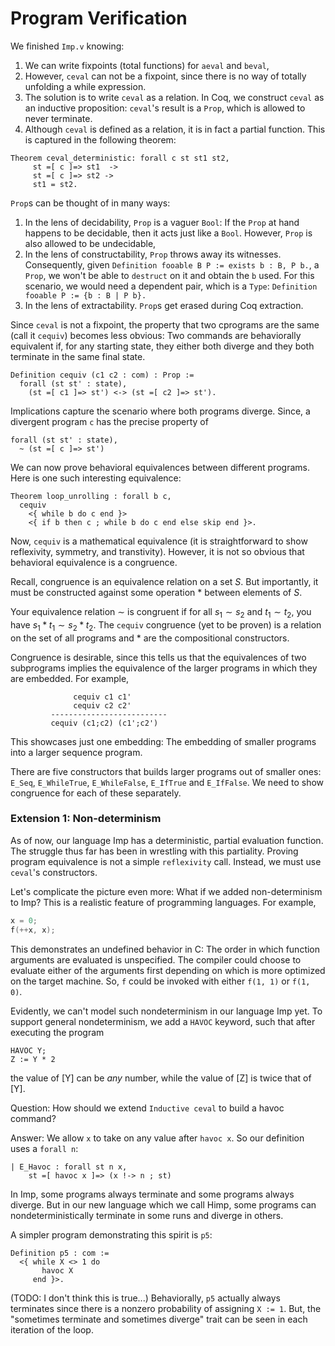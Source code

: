 # Program Verification

We finished `Imp.v` knowing:
1. We can write fixpoints (total functions) for `aeval` and `beval`,
2. However, `ceval` can not be a fixpoint, since 
there is no way of totally unfolding a while expression.
3. The solution is to write `ceval` as a relation.
In Coq, we construct `ceval` as an inductive proposition: `ceval`'s result is a `Prop`, which is allowed
to never terminate.
4. Although `ceval` is defined as a relation, it is in fact a partial function. This is captured in the following theorem:
```coq
Theorem ceval_deterministic: forall c st st1 st2,
     st =[ c ]=> st1  ->
     st =[ c ]=> st2 ->
     st1 = st2.
```

`Prop`s can be thought of in many ways:
1. In the lens of decidability, `Prop` is a vaguer `Bool`: If the `Prop`
at hand happens to be decidable, then it acts just like a `Bool`. However,
`Prop` is also allowed to be undecidable,
2. In the lens of constructability, `Prop` throws away its witnesses.
Consequently, given `Definition fooable B P := exists b : B, P b.`, a `Prop`,
we won't be able to `destruct` on it and obtain the `b` used. For this scenario,
we would need a dependent pair, which is a `Type`: `Definition fooable P := {b : B | P b}.`
3. In the lens of extractability. `Prop`s get erased during Coq extraction.

Since `ceval` is not a fixpoint, the property that two cprograms are the same
(call it `cequiv`) becomes less obvious: Two commands are behaviorally equivalent
if, for any starting state, they either both diverge and they both terminate in the
same final state.

```coq
Definition cequiv (c1 c2 : com) : Prop :=
  forall (st st' : state),
    (st =[ c1 ]=> st') <-> (st =[ c2 ]=> st').
```

Implications capture the scenario where both programs diverge. Since, a divergent program `c` 
has the precise property of
```coq
forall (st st' : state),
  ~ (st =[ c ]=> st')
```

We can now prove behavioral equivalences between different programs. Here is one such interesting 
equivalence:
```coq
Theorem loop_unrolling : forall b c,
  cequiv
    <{ while b do c end }>
    <{ if b then c ; while b do c end else skip end }>.
```

Now, `cequiv` is a mathematical equivalence (it is straightforward to show reflexivity, 
symmetry, and transtivity). However, it is not so obvious that behavioral equivalence
is a congruence.

Recall, congruence is an equivalence relation on a set $S$. But importantly, 
it must be constructed against some operation $*$ between elements of $S$.

Your equivalence relation $\sim$ is congruent if for all $s_1 \sim s_2$
and $t_1 \sim t_2$, you have $s_1 * t_1 \sim s_2 * t_2$. The `cequiv`
congruence (yet to be proven) is a relation on the set of all programs 
and $*$ are the compositional constructors.


Congruence is desirable, since this tells us that the equivalences of two subprograms implies
the equivalence of the larger programs in which they are embedded. For example,
```
              cequiv c1 c1'
              cequiv c2 c2'
         --------------------------
         cequiv (c1;c2) (c1';c2')
```
This showcases just one embedding: The embedding of smaller programs into a larger sequence program.

There are five constructors that builds larger programs out of smaller ones: `E_Seq`, `E_WhileTrue`, `E_WhileFalse`,
`E_IfTrue` and `E_IfFalse`. We need to show congruence for each of these separately.

### Extension 1: Non-determinism

As of now, our language Imp has a deterministic, partial evaluation function.
The struggle thus far has been in wrestling with this partiality. Proving
program equivalence is not a simple `reflexivity` call. Instead,
we must use `ceval`'s constructors.

Let's complicate the picture even more: What if we added non-determinism 
to Imp? This is a realistic feature of programming languages. For example,

```c
x = 0;
f(++x, x);
```
This demonstrates an undefined behavior in C: The order in which function
arguments are evaluated is unspecified.
The compiler could choose to evaluate either of the arguments first
depending on which is more optimized on the target machine.
So, `f` could be invoked with either `f(1, 1)` or `f(1, 0)`.

Evidently, we can't model such nondeterminism in our language Imp yet.
To support general nondeterminism, we add a `HAVOC` keyword, such that after 
executing the program
```
HAVOC Y;
Z := Y * 2
```
the value of [Y] can be *any* number, while the value of [Z] is
twice that of [Y].

Question: How should we extend `Inductive ceval` to build a havoc
command?

Answer: We allow `x` to take on any value after `havoc x`. So
our definition uses a `forall n`:

```coq
| E_Havoc : forall st n x,
    st =[ havoc x ]=> (x !-> n ; st)
```

In Imp, some programs always terminate and some programs always diverge.
But in our new language which we call Himp, some programs can
nondeterministically terminate in some runs and diverge in others.

A simpler program demonstrating this spirit is `p5`:

```coq
Definition p5 : com :=
  <{ while X <> 1 do
       havoc X
     end }>.
```

(TODO: I don't think this is true...)
Behaviorally, `p5` actually always terminates since there is a 
nonzero probability of assigning `X := 1`. But, the "sometimes terminate and sometimes diverge" 
trait can be seen in each iteration of the loop.